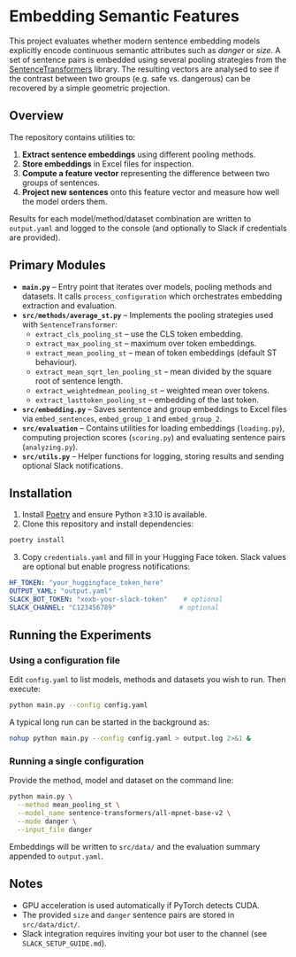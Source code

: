 # Embedding Semantic Features

This project evaluates whether modern sentence embedding models explicitly encode continuous semantic attributes such as *danger* or *size*. A set of sentence pairs is embedded using several pooling strategies from the [SentenceTransformers](https://www.sbert.net/) library. The resulting vectors are analysed to see if the contrast between two groups (e.g. safe vs. dangerous) can be recovered by a simple geometric projection.

## Overview

The repository contains utilities to:

1. **Extract sentence embeddings** using different pooling methods.
2. **Store embeddings** in Excel files for inspection.
3. **Compute a feature vector** representing the difference between two groups of sentences.
4. **Project new sentences** onto this feature vector and measure how well the model orders them.

Results for each model/method/dataset combination are written to `output.yaml` and logged to the console (and optionally to Slack if credentials are provided).

## Primary Modules

- **`main.py`** – Entry point that iterates over models, pooling methods and datasets. It calls `process_configuration` which orchestrates embedding extraction and evaluation.
- **`src/methods/average_st.py`** – Implements the pooling strategies used with `SentenceTransformer`:
  - `extract_cls_pooling_st` – use the CLS token embedding.
  - `extract_max_pooling_st` – maximum over token embeddings.
  - `extract_mean_pooling_st` – mean of token embeddings (default ST behaviour).
  - `extract_mean_sqrt_len_pooling_st` – mean divided by the square root of sentence length.
  - `extract_weightedmean_pooling_st` – weighted mean over tokens.
  - `extract_lasttoken_pooling_st` – embedding of the last token.
- **`src/embedding.py`** – Saves sentence and group embeddings to Excel files via `embed_sentences`, `embed_group_1` and `embed_group_2`.
- **`src/evaluation`** – Contains utilities for loading embeddings (`loading.py`), computing projection scores (`scoring.py`) and evaluating sentence pairs (`analyzing.py`).
- **`src/utils.py`** – Helper functions for logging, storing results and sending optional Slack notifications.

## Installation

1. Install [Poetry](https://python-poetry.org/) and ensure Python ≥3.10 is available.
2. Clone this repository and install dependencies:

```bash
poetry install
```

3. Copy `credentials.yaml` and fill in your Hugging Face token. Slack values are optional but enable progress notifications:

```yaml
HF_TOKEN: "your_huggingface_token_here"
OUTPUT_YAML: "output.yaml"
SLACK_BOT_TOKEN: "xoxb-your-slack-token"    # optional
SLACK_CHANNEL: "C123456789"                # optional
```

## Running the Experiments

### Using a configuration file

Edit `config.yaml` to list models, methods and datasets you wish to run. Then execute:

```bash
python main.py --config config.yaml
```

A typical long run can be started in the background as:

```bash
nohup python main.py --config config.yaml > output.log 2>&1 &
```

### Running a single configuration

Provide the method, model and dataset on the command line:

```bash
python main.py \
  --method mean_pooling_st \
  --model_name sentence-transformers/all-mpnet-base-v2 \
  --mode danger \
  --input_file danger
```

Embeddings will be written to `src/data/` and the evaluation summary appended to `output.yaml`.

## Notes

- GPU acceleration is used automatically if PyTorch detects CUDA.
- The provided `size` and `danger` sentence pairs are stored in `src/data/dict/`.
- Slack integration requires inviting your bot user to the channel (see `SLACK_SETUP_GUIDE.md`).


